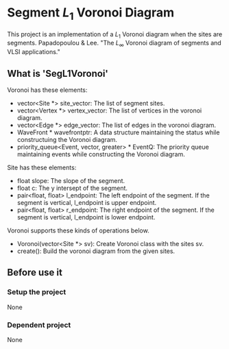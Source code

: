 # Segment $L_1$ Voronoi Diagram

This project is an implementation of a $L_1$ Voronoi diagram when the sites are segments. 
Papadopoulou & Lee. "The $L_\infty$ Voronoi diagram of segments and VLSI applications."

## What is 'SegL1Voronoi'

Voronoi has these elements:
- vector<Site *> site_vector: The list of segment sites.
- vector<Vertex *> vertex_vector: The list of vertices in the voronoi diagram.
- vector<Edge *> edge_vector: The list of edges in the voronoi diagram.
- WaveFront * wavefrontptr: A data structure maintaining the status while constructuing the Voronoi diagram. 
- priority_queue<Event, vector<Event>, greater<Event>> * EventQ: The priority queue maintaining events while constructing the Voronoi diagram. 

Site has these elements:
- float slope: The slope of the segment.
- float c: The y intersept of the segment. 
- pair<float, float> l_endpoint: The left endpoint of the segment. If the segment is vertical, l_endpoint is upper endpoint.
- pair<float, float> r_endpoint: The right endpoint of the segment. If the segment is vertical, l_endpoint is lower endpoint. 


Voronoi supports these kinds of operations below.
- Voronoi(vector<Site *> sv): Create Voronoi class with the sites sv.
- create(): Build the voronoi diagram from the given sites.


## Before use it 
### Setup the project
None

### Dependent project
None